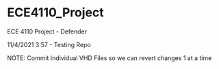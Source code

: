 # ECE4110_Project
ECE 4110 Project - Defender

11/4/2021 3:57 - Testing Repo

NOTE: Commit Individual VHD Files so we can revert changes 1 at a time
